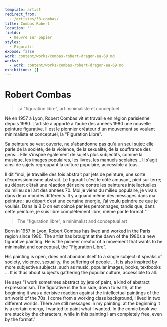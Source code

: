 ```yaml
---
template: artist
redirect_from:
  - /artistes/38-combas/
title: Combas Robert
location: ''
fields:
  - Oeuvre sur papier
styles:
  - Figuratif
expose: false
work: content/works/combas-robert-dragon-ea-69.md
works:
  - work: content/works/combas-robert-dragon-ea-69.md
exhibitions: []
---
```


# Robert Combas

> La "figuration libre", art minimaliste et conceptuel

Né en 1957 à Lyon, Robert Combas vit et travaille en région parisienne depuis 1980. L'artiste a apporté à l’aube des années 1980 une nouvelle peinture figurative. Il est le pionnier créateur d'un mouvement se voulant minimaliste et conceptuel, la "Figuration Libre".

Sa peinture se veut ouverte, ne s'abandonne pas qu'à un seul sujet: elle parle de la société, de la violence, de la sexualité, de la souffrance des gens… Elle s’inspire également de sujets plus subjectifs, comme la musique, les images populaires, les livres, les manuels scolaires... Il s'agit ainsi de sujets regroupant la culture populaire, accessible à tous.

Il dit “moi, je travaille des fois abstrait par jets de peinture, une sorte d’expressionnisme abstrait. Le figuratif c’est le côté amusant, pied sur terre; au départ c’était une réaction dérisoire contre les peintures intellectuelles du milieu de l’art des années 70. Moi je viens du milieu populaire, je vivais dans deux mondes différents. Il y a quand même des messages dans ma peinture : au départ c’est une certaine énergie, j’ai voulu peindre ce que je voulais. Dans la B.D on est coincé par les personnages, tandis que, dans cette peinture, je suis libre complètement libre, même par le format.“

> The "figuration libre", a minimalist and conceptual art

Born in 1957 in Lyon, Robert Combas has lived and worked in the Paris region since 1980. The artist has brought at the dawn of the 1980s a new figurative painting. He is the pioneer creator of a movement that wants to be minimalist and conceptual, the "Figuration Libre".

His painting is open, does not abandon itself to a single subject: it speaks of society, violence, sexuality, the suffering of people ... It is also inspired by more subjective subjects, such as music, popular images, books, textbooks ... It is thus about subjects gathering the popular culture, accessible to all.

He says "I work sometimes abstract by jets of paint, a kind of abstract expressionism. The figurative is the fun side, down to earth; at the beginning it was a derisive reaction against the intellectual paintings of the art world of the 70s. I come from a working class background, I lived in two different worlds. There are still messages in my painting: at the beginning it is a certain energy, I wanted to paint what I wanted. In the comic book we are stuck by the characters, while in this painting I am completely free, even by the format."
